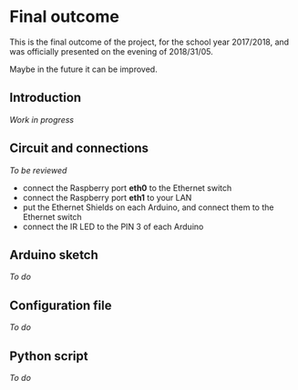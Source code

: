 # Final outcome
This is the final outcome of the project, for the school year 2017/2018, and was officially presented on the evening of 2018/31/05.

Maybe in the future it can be improved.

## Introduction
_Work in progress_

## Circuit and connections
_To be reviewed_
* connect the Raspberry port **eth0** to the Ethernet switch
* connect the Raspberry port **eth1** to your LAN
* put the Ethernet Shields on each Arduino, and connect them to the Ethernet switch
* connect the IR LED to the PIN 3 of each Arduino

## Arduino sketch
_To do_

## Configuration file
_To do_

## Python script
_To do_
